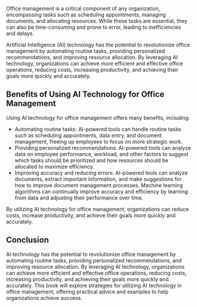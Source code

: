
Office management is a critical component of any organization, encompassing tasks such as scheduling appointments, managing documents, and allocating resources. While these tasks are essential, they can also be time-consuming and prone to error, leading to inefficiencies and delays.

Artificial Intelligence (AI) technology has the potential to revolutionize office management by automating routine tasks, providing personalized recommendations, and improving resource allocation. By leveraging AI technology, organizations can achieve more efficient and effective office operations, reducing costs, increasing productivity, and achieving their goals more quickly and accurately.

Benefits of Using AI Technology for Office Management
-----------------------------------------------------

Using AI technology for office management offers many benefits, including:

* Automating routine tasks: AI-powered tools can handle routine tasks such as scheduling appointments, data entry, and document management, freeing up employees to focus on more strategic work.
* Providing personalized recommendations: AI-powered tools can analyze data on employee performance, workload, and other factors to suggest which tasks should be prioritized and how resources should be allocated to maximize efficiency.
* Improving accuracy and reducing errors: AI-powered tools can analyze documents, extract important information, and make suggestions for how to improve document management processes. Machine learning algorithms can continually improve accuracy and efficiency by learning from data and adjusting their performance over time.

By utilizing AI technology for office management, organizations can reduce costs, increase productivity, and achieve their goals more quickly and accurately.

Conclusion
----------

AI technology has the potential to revolutionize office management by automating routine tasks, providing personalized recommendations, and improving resource allocation. By leveraging AI technology, organizations can achieve more efficient and effective office operations, reducing costs, increasing productivity, and achieving their goals more quickly and accurately. This book will explore strategies for utilizing AI technology in office management, offering practical advice and examples to help organizations achieve success.
